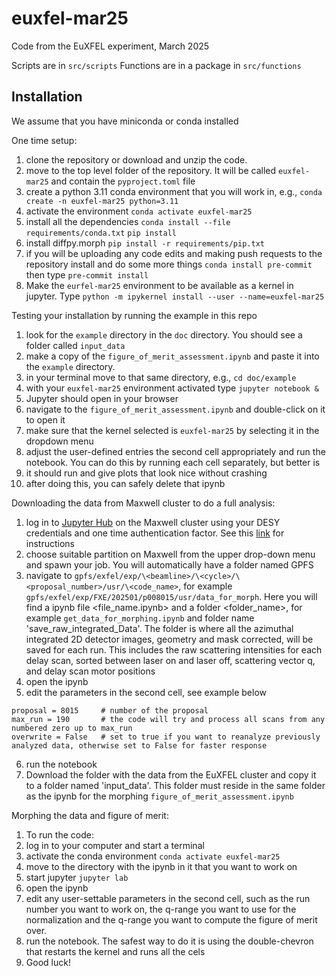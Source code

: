 # euxfel-mar25

Code from the EuXFEL experiment, March 2025

Scripts are in `src/scripts`
Functions are in a package in `src/functions`

## Installation

We assume that you have miniconda or conda installed

One time setup:

1. clone the repository or download and unzip the code.
2. move to the top level folder of the repository.  It will be called `euxfel-mar25` and contain the `pyproject.toml` file
3. create a python 3.11 conda environment that you will work in, e.g.,
   `conda create -n euxfel-mar25 python=3.11`
4. activate the environment
   `conda activate euxfel-mar25`
5. install all the dependencies
   `conda install --file requirements/conda.txt`
   `pip install `
6. install diffpy.morph
   `pip install -r requirements/pip.txt`
7. if you will be uploading any code edits and making push requests to the repository install and do some more things
   `conda install pre-commit` then type
   `pre-commit install`
8. Make the `eurfel-mar25` environment to be available as a kernel in jupyter.  Type `python -m ipykernel install --user --name=euxfel-mar25`

Testing your installation by running the example in this repo

1. look for the `example` directory in the `doc` directory.  You should see a folder called `input_data`
2. make a copy of the `figure_of_merit_assessment.ipynb` and paste it into the `example` directory.
3. in your terminal move to that same directory, e.g., `cd doc/example`
4. with your `euxfel-mar25` environment activated type `jupyter notebook &`
5. Jupyter should open in your browser
6. navigate to the `figure_of_merit_assessment.ipynb` and double-click on it to open it
7. make sure that the kernel selected is `euxfel-mar25` by selecting it in the dropdown menu
8. adjust the user-defined entries the second cell appropriately and run the notebook.  You can do this by running each cell separately, but better is 
9. it should run and give plots that look nice without crashing
10. after doing this, you can safely delete that ipynb

Downloading the data from Maxwell cluster to do a full analysis:

1. log in to [Jupyter Hub](https://max-jhub.desy.de) on the Maxwell cluster using your DESY credentials and one time authentication factor. See this [link](https://it.desy.de/services/mfa/external_people/index_eng.html) for instructions
2. choose suitable partition on Maxwell from the upper drop-down menu and spawn your job. You will automatically have a folder named GPFS
3. navigate to `gpfs/exfel/exp/\<beamline>/\<cycle>/\<proposal_number>/usr/\<code_name>`, for example `gpfs/exfel/exp/FXE/202501/p008015/usr/data_for_morph`. Here you will find a ipynb file \<file_name.ipynb> and a folder \<folder_name>, for example `get_data_for_morphing.ipynb` and folder name 'save_raw_integrated_Data'. The folder is where all the azimuthal integrated 2D detector images, geometry and mask corrected, will be saved for each run. This includes the raw scattering intensities for each delay scan, sorted between laser on and laser off, scattering vector q, and delay scan motor positions
4. open the ipynb
5. edit the parameters in the second cell, see example below
```
proposal = 8015     # number of the proposal
max_run = 190       # the code will try and process all scans from any numbered zero up to max_run
overwrite = False   # set to true if you want to reanalyze previously analyzed data, otherwise set to False for faster response
```
6. run the notebook
8. Download the folder with the data from the EuXFEL cluster and copy it to a folder named 'input_data'.  This folder must reside in the same folder as the ipynb for the morphing `figure_of_merit_assessment.ipynb`

Morphing the data and figure of merit:
1. To run the code:
2. log in to your computer and start a terminal
3. activate the conda environment `conda activate euxfel-mar25`
4. move to the directory with the ipynb in it that you want to work on
5. start jupyter `jupyter lab`
6. open the ipynb
7. edit any user-settable parameters in the second cell, such as the run number you want to work on, the q-range you want to use for the normalization and the q-range you want to compute the figure of merit over.
8. run the notebook.  The safest way to do it is using the double-chevron that restarts the kernel and runs all the cels
9. Good luck!